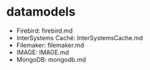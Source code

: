 # datamodels

* Firebird: firebird.md
* InterSystems Caché: InterSystemsCache.md
* Filemaker: filemaker.md
* IMAGE: IMAGE.md
* MongoDB: mongodb.md
